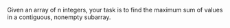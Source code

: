 Given an array of n integers, your task is to find the maximum sum of values in a contiguous, nonempty subarray.
